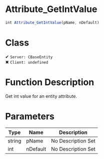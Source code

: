 # Attribute_GetIntValue
```js
int Attribute_GetIntValue(pName, nDefault)
```
# Class
✔ `Server: CBaseEntity`  
✖ `Client: undefined`  

# Function Description
Get int value for an entity attribute.
# Parameters
Type|Name|Description
--|--|--
string|pName|No Description Set
int|nDefault|No Description Set
